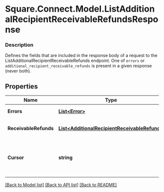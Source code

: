 # Square.Connect.Model.ListAdditionalRecipientReceivableRefundsResponse

### Description

Defines the fields that are included in the response body of a request to the ListAdditionalRecipientReceivableRefunds endpoint.  One of `errors` or `additional_recipient_receivable_refunds` is present in a given response (never both).

## Properties

Name | Type | Description | Notes
------------ | ------------- | ------------- | -------------
**Errors** | [**List&lt;Error&gt;**](Error.md) | Any errors that occurred during the request. | [optional] 
**ReceivableRefunds** | [**List&lt;AdditionalRecipientReceivableRefund&gt;**](AdditionalRecipientReceivableRefund.md) | An array of AdditionalRecipientReceivableRefunds that match your query. | [optional] 
**Cursor** | **string** | A pagination cursor for retrieving the next set of results, if any remain. Provide this value as the &#x60;cursor&#x60; parameter in a subsequent request to this endpoint.  See [Pagination](/basics/api101/pagination) for more information. | [optional] 



[[Back to Model list]](../README.md#documentation-for-models) [[Back to API list]](../README.md#documentation-for-api-endpoints) [[Back to README]](../README.md)


